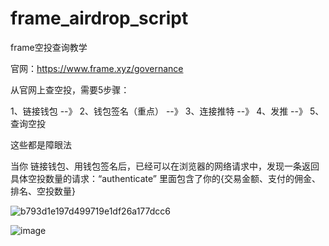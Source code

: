 # frame_airdrop_script
frame空投查询教学

官网：https://www.frame.xyz/governance

从官网上查空投，需要5步骤：

1、链接钱包   --》      2、钱包签名（重点）   --》    3、连接推特    --》     4、发推      --》      5、查询空投

这些都是障眼法

当你   链接钱包、用钱包签名后，已经可以在浏览器的网络请求中，发现一条返回具体空投数量的请求：“authenticate”  里面包含了你的{交易金额、支付的佣金、排名、空投数量}

![b793d1e197d499719e1df26a177dcc6](https://github.com/xyyz12/frame_airdrop_script/assets/91812763/5cb12a96-693c-4a7a-b44f-f246de671cf9)

![image](https://github.com/xyyz12/frame_airdrop_script/assets/91812763/f1a7f826-d8aa-4b86-b8c6-fb0461b61919)






